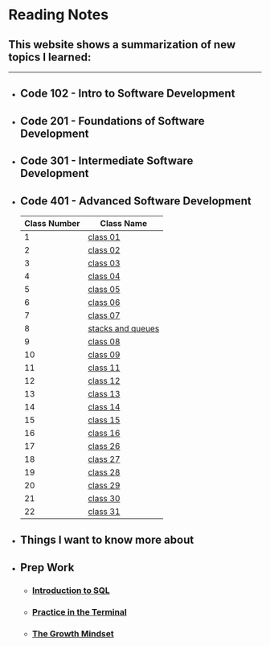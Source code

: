# Reading Notes

## This website shows a summarization of new topics I learned:

---

- ## Code 102 - Intro to Software Development
- ## Code 201 - Foundations of Software Development
- ## Code 301 - Intermediate Software Development
- ## Code 401 - Advanced Software Development

  | Class Number | Class Name                                         |
  | ------------ | -------------------------------------------------- |
  | 1            | [class 01](/classes/class01.md)                    |
  | 2            | [class 02](/classes/class02.md)                    |
  | 3            | [class 03](/classes/class03.md)                    |
  | 4            | [class 04](/classes/class04.md)                    |
  | 5            | [class 05](/classes/class05.md)                    |
  | 6            | [class 06](/classes/class06.md)                    |
  | 7            | [class 07](/classes/class07.md)                    |
  | 8            | [stacks and queues](/classes/stacks-and-queues.md) |
  | 9            | [class 08](/classes/class08.md)                    |
  | 10           | [class 09](/classes/class09.md)                    |
  | 11           | [class 11](/classes/class11.md)                    |
  | 12           | [class 12](/classes/class12.md)                    |
  | 13           | [class 13](/classes/class13.md)                    |
  | 14           | [class 14](/classes/class14.md)                    |
  | 15           | [class 15](/classes/Trees.md)                      |
  | 16           | [class 16](/classes/class16.md)                    |
  | 17           | [class 26](/classes/class26.md)                    |
  | 18           | [class 27](/classes/class27.md)                    |
  | 19           | [class 28](/classes/class28.md)                    |
  | 20           | [class 29](/classes/class29.md)                    |
  | 21           | [class 30](/classes/Hash_Tables.md)                |
  | 22           | [class 31](/classes/class31.md)                    |

* ## Things I want to know more about

- ## Prep Work
  - ### [Introduction to SQL](/SQL.md)
  - ### [Practice in the Terminal](/PracticeInTheTerminal.md)
  - ### [The Growth Mindset](/The%20Growth%20Mindset.md)

